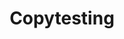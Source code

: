 ---
logohandle: copytesting
sort: copytesting
title: Copytesting
twitter: https://x.com/copytesting
website: https://www.copytesting.com/
---